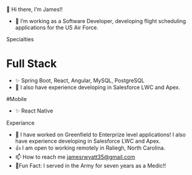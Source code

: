  👋 Hi there, I’m James!!
- 🌱 I’m working as a Software Developer, developing flight scheduling applications for the US Air Force.
  
Specialties 
# Full Stack 
- ✨ Spring Boot, React, Angular, MySQL, PostgreSQL
- 👀 I also have experience developing in Salesforce LWC and Apex.

#Mobile
- ✨ React Native

Experiance 
- 💞️ I have worked on Greenfield to Enterprize level applications! I also have experience developing in Salesforce LWC and Apex.  
- 👍 I am open to working remotely in Raliegh, North Carolina.
- 📫 How to reach me jamesrwyatt35@gmail.com
- 🌠Fun Fact: I served in the Army for seven years as a Medic!!

<!---
jamesrwyatt2/jamesrwyatt2 is a ✨ special ✨ repository because its `README.md` (this file) appears on your GitHub profile.
You can click the Preview link to take a look at your changes .
--->
